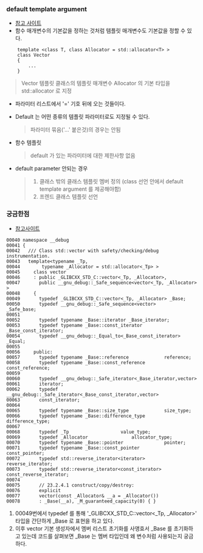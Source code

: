 

### default template argument
- [참고 사이트](https://en.cppreference.com/w/cpp/language/template_parameters)
- 함수 매개변수의 기본값을 정하는 것처럼 템플릿 매개변수도 기본값을 정할 수 있다.

```
	template <class T, class Allocator = std::allocator<T> >
	class Vector
    {
        ...
    }
```
   > Vector 템플릿 클래스의 템플릿 매개변수 Allocator 의 기본 타입을 std::allocator<T> 로 지정
- 파라미터 리스트에서 '=' 기호 뒤에 오는 것들이다.
- Default 는 어떤 종류의 템플릿 파라미터로도 지정될 수 있다. 
    > 파라미터 묶음('...' 붙은것)의 경우는 안됨
- 함수 템플릿
    > default 가 있는 파라미터에 대한 제한사항 없음

- default parameter 안되는 경우
    > 1. 클래스 밖의 클래스 템플릿 멤버 정의
        (class 선언 안에서 default template argument 를 제공해야함)
    > 2. 프렌드 클래스 템플릿 선언


### 궁금한점
- [참고사이트](https://gcc.gnu.org/onlinedocs/gcc-4.6.3/libstdc++/api/a01115_source.html)
```
00040 namespace __debug
00041 {
00042   /// Class std::vector with safety/checking/debug instrumentation.
00043   template<typename _Tp,
00044        typename _Allocator = std::allocator<_Tp> >
00045     class vector
00046     : public _GLIBCXX_STD_C::vector<_Tp, _Allocator>,
00047       public __gnu_debug::_Safe_sequence<vector<_Tp, _Allocator> >
00048     {
00049       typedef _GLIBCXX_STD_C::vector<_Tp, _Allocator> _Base;
00050       typedef __gnu_debug::_Safe_sequence<vector>              _Safe_base;
00051 
00052       typedef typename _Base::iterator _Base_iterator;
00053       typedef typename _Base::const_iterator _Base_const_iterator;
00054       typedef __gnu_debug::_Equal_to<_Base_const_iterator> _Equal;
00055 
00056     public:
00057       typedef typename _Base::reference             reference;
00058       typedef typename _Base::const_reference       const_reference;
00059 
00060       typedef __gnu_debug::_Safe_iterator<_Base_iterator,vector>
00061       iterator;
00062       typedef __gnu_debug::_Safe_iterator<_Base_const_iterator,vector>
00063       const_iterator;
00064 
00065       typedef typename _Base::size_type             size_type;
00066       typedef typename _Base::difference_type       difference_type;
00067 
00068       typedef _Tp                   value_type;
00069       typedef _Allocator                allocator_type;
00070       typedef typename _Base::pointer               pointer;
00071       typedef typename _Base::const_pointer         const_pointer;
00072       typedef std::reverse_iterator<iterator>       reverse_iterator;
00073       typedef std::reverse_iterator<const_iterator> const_reverse_iterator;
00074 
00075       // 23.2.4.1 construct/copy/destroy:
00076       explicit
00077       vector(const _Allocator& __a = _Allocator())
00078       : _Base(__a), _M_guaranteed_capacity(0) { }
```

1. 00049번에서 typedef 를 통해 '_GLIBCXX_STD_C::vector<_Tp, _Allocator>' 타입을 간단하게 _Base 로 표현을 하고 있다.
2. 이후 vector 기본 생성자에서 멤버 리스트 초기화를 사앵효서 _Base 를 초기화하고 있는데 코드를 살펴보면 _Base 는 멤버 타입인데 왜 변수처럼 사용되는지 궁금하다.
